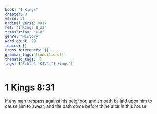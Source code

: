 ```yaml
---
book: "1 Kings"
chapter: 8
verse: 31
ordinal_verse: 9017
ref: "1 Kings 8:31"
translation: "KJV"
genre: "History"
word_count: 29
topics: []
cross_references: []
grammar_tags: [conditional]
thematic_tags: []
tags: ["Bible","KJV","1 Kings"]
---
```


# 1 Kings 8:31

If any man trespass against his neighbor, and an oath be laid upon him to cause him to swear, and the oath come before thine altar in this house:

